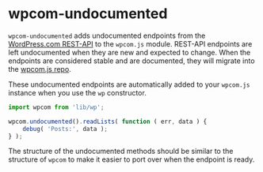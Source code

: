 # wpcom-undocumented

`wpcom-undocumented` adds undocumented endpoints from the [WordPress.com REST-API](https://developer.wordpress.com/docs/api/) to the `wpcom.js` module. REST-API endpoints are left undocumented when they are new and expected to change. When the endpoints are considered stable and are documented, they will migrate into the [wpcom.js repo](https://github.com/Automattic/wpcom.js).

These undocumented endpoints are automatically added to your `wpcom.js` instance when you use the `wp` constructor.

```javascript
import wpcom from 'lib/wp';

wpcom.undocumented().readLists( function ( err, data ) {
	debug( 'Posts:', data );
} );
```

The structure of the undocumented methods should be similar to the structure of `wpcom` to make it easier to port over when the endpoint is ready.
